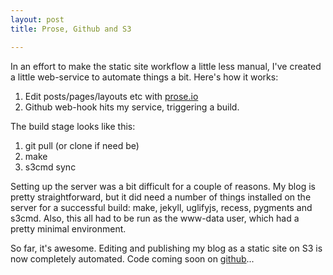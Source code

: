 ```yaml
---
layout: post
title: Prose, Github and S3

---
```


In an effort to make the static site workflow a little less manual, I've created a little web-service to automate things a bit. Here's how it works:

1. Edit posts/pages/layouts etc with [prose.io](http://prose.io/)
2. Github web-hook hits my service, triggering a build.

The build stage looks like this:

1. git pull (or clone if need be)
2. make
3. s3cmd sync

Setting up the server was a bit difficult for a couple of reasons. My blog is pretty straightforward, but it did need a number of things installed on the server for a successful build: make, jekyll, uglifyjs, recess, pygments and s3cmd. Also, this all had to be run as the www-data user, which had a pretty minimal environment.

So far, it's awesome. Editing and publishing my blog as a static site on S3 is now completely automated. Code coming soon on [github](https://github.com/Andyvanee)...
